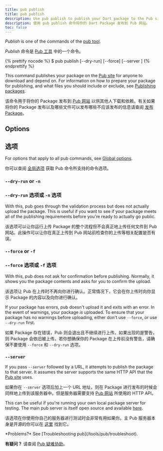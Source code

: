 ```yaml
---
title: pub publish
title: pub publish
description: Use pub publish to publish your Dart package to the Pub site.
description: 使用 pub publish 命令将你的 Dart Package 发布到 Pub 网站。
toc: false
---
```


_Publish_ is one of the commands of the [pub tool](/tools/pub/cmd).

 _Publish_ 命令是 [Pub 工具](/tools/pub/cmd) 中的一个命令。

{% prettify nocode %}
$ pub publish [--dry-run] [--force] [--server <url>]
{% endprettify %}

This command publishes your package on the
[Pub site]({{site.pub}}) for anyone to download and depend
on. For information on how to prepare your package for publishing,
and what files you should include or exclude,
see [Publishing packages](/tools/pub/publishing).

该命令用于将你的 Package 发布到 [Pub 网站]({{site.pub}}) 以供其他人下载和依赖。有关如果将你的 Package 发布以及哪些文件可以发布哪些不应该发布的信息请查阅 [发布 Package](/tools/pub/publishing)。

## Options

## 选项

For options that apply to all pub commands, see
[Global options](/tools/pub/cmd#global-options).

你可以查阅 [全局选项](/tools/pub/cmd#global-options) 获取 Pub 命令所支持的命令选项。

### `--dry-run` or `-n`

### `--dry-run` 选项或 `-n` 选项

With this, pub goes through the validation process but does not actually upload
the package. This is useful if you want to see if your package meets all of the
publishing requirements before you're ready to actually go public.

该选项可以让你运行上传 Package 的整个流程但不会真正地上传任何文件到 Pub 网站。此操作可以让你在真正上传到 Pub 网站前检查你的上传等相关配置是否有误。

### `--force` or `-f`

### `--force` 选项或 `-f` 选项

With this, pub does not ask for confirmation before publishing. Normally, it
shows you the package contents and asks for you to confirm the upload.

该选项让 Pub 在上传时不再向你进行确认。正常情况下，它会在你上传时向你显示 Package 的内容以及向你进行确认。

If your package has errors, pub doesn't upload it and exits with an error.
In the event of warnings, your package *is* uploaded.
To ensure that your package has no warnings before uploading,
either don't use `--force`, or use `--dry-run` first.

如果 Package 存在错误，Pub 则会退出且不继续进行上传。如果出现的是警告，则 Package 会依旧被上传。若你想确保你的 Package 在上传前没有警告，请确保不要使用 `--force` 和 `--dry-run` 选项。

### `--server`

If you pass `--server` followed by a URL, it attempts to publish the
package to that server. It assumes the server supports the same HTTP API that
the [Pub site][pubsite] uses.

如果你在 `--server` 选项后加上一个 URL 地址，则在 Package 进行发布的时候会同样地上传到该服务器中。但是服务器需要支持 [Pub 网站][pubsite] 所使用的 HTTP API。

This can be useful if you're running your own local package server for testing.
The main pub server is itself open source and available [here][pub repo].

该选项在你使用你自己的服务器进行测试时会非常有用如果你。主 Pub 服务器本身是开源的你可以在 [这里][pub repo] 找到它。

[pubsite]: {{site.pub}}
[pub repo]: https://github.com/dart-lang/pub-dartlang

<aside class="alert alert-info" markdown="1">
  *Problems?* See [Troubleshooting pub](/tools/pub/troubleshoot).

  **有疑问？** 请查阅 [Pub 疑难协助](/tools/pub/troubleshoot)。
</aside>
